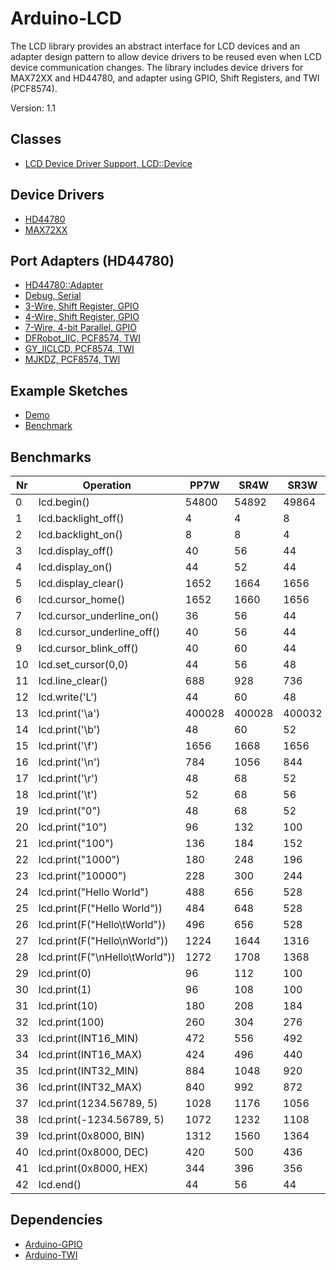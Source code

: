# Arduino-LCD
The LCD library provides an abstract interface for LCD devices and an
adapter design pattern to allow device drivers to be reused even when
LCD device communication changes. The library includes device drivers
for MAX72XX and HD44780, and adapter using GPIO, Shift Registers, and
TWI (PCF8574).

Version: 1.1

## Classes

* [LCD Device Driver Support, LCD::Device](./src/LCD.h)

## Device Drivers

* [HD44780](./src/Driver/HD44780.h)
* [MAX72XX](./src/Driver/MAX72XX.h)

## Port Adapters (HD44780)

* [HD44780::Adapter](./src/Driver/HD44780.h)
* [Debug, Serial](./src/Adapter/Debug.h)
* [3-Wire, Shift Register, GPIO](./src/Adapter/SR3W.h)
* [4-Wire, Shift Register, GPIO](./src/Adapter/SR4W.h)
* [7-Wire, 4-bit Parallel, GPIO](./src/Adapter/PP7W.h)
* [DFRobot_IIC, PCF8574, TWI](./src/Adapter/DFRobot_IIC.h)
* [GY_IICLCD, PCF8574, TWI](./src/Adapter/GY_IICLCD.h)
* [MJKDZ, PCF8574, TWI](./src/Adapter/MJKDZ.h)

## Example Sketches

* [Demo](./examples/Demo)
* [Benchmark](./examples/Benchmark)

## Benchmarks

Nr | Operation | PP7W | SR4W | SR3W | SoftTWI | TWI@100 | TWI@400
---|-----------|--------|------|------|---------|---------|--------
0 | lcd.begin() | 54800 | 54892 | 49864 | 58640 | 58892 | 56056
1 | lcd.backlight_off() | 4 | 4 | 8 | 212 | 228 | 88
2 | lcd.backlight_on() | 8 | 8 | 4 | 208 | 224 | 88
3 | lcd.display_off() | 40 | 56 | 44 | 492 | 512 | 172
4 | lcd.display_on() | 44 | 52 | 44 | 488 | 512 | 172
5 | lcd.display_clear() | 1652 | 1664 | 1656 | 2096 | 2120 | 1776
6 | lcd.cursor_home() | 1652 | 1660 | 1656 | 2096 | 2120 | 1784
7 | lcd.cursor_underline_on() | 36 | 56 | 44 | 492 | 512 | 172
8 | lcd.cursor_underline_off() | 40 | 56 | 44 | 484 | 512 | 172
9 | lcd.cursor_blink_off() | 40 | 60 | 44 | 480 | 516 | 172
10 | lcd.set_cursor(0,0) | 44 | 56 | 48 | 496 | 516 | 172
11 | lcd.line_clear() | 688 | 928 | 736 | 7860 | 8292 | 2796
12 | lcd.write('L') | 44 | 60 | 48 | 492 | 520 | 176
13 | lcd.print('\a') | 400028 | 400028 | 400032 | 400444 | 400468 | 400184
14 | lcd.print('\b') | 48 | 60 | 52 | 492 | 524 | 180
15 | lcd.print('\f') | 1656 | 1668 | 1656 | 2100 | 2128 | 1788
16 | lcd.print('\n') | 784 | 1056 | 844 | 8848 | 9324 | 3160
17 | lcd.print('\r') | 48 | 68 | 52 | 500 | 524 | 180
18 | lcd.print('\t') | 52 | 68 | 56 | 500 | 528 | 184
19 | lcd.print("0") | 48 | 68 | 52 | 496 | 528 | 180
20 | lcd.print("10") | 96 | 132 | 100 | 992 | 1048 | 356
21 | lcd.print("100") | 136 | 184 | 152 | 1480 | 1560 | 532
22 | lcd.print("1000") | 180 | 248 | 196 | 1976 | 2080 | 708
23 | lcd.print("10000") | 228 | 300 | 244 | 2464 | 2600 | 876
24 | lcd.print("Hello World") | 488 | 656 | 528 | 5424 | 5708 | 1936
25 | lcd.print(F("Hello World")) | 484 | 648 | 528 | 5416 | 5700 | 1928
26 | lcd.print(F("Hello\tWorld")) | 496 | 656 | 528 | 5428 | 5708 | 1936
27 | lcd.print(F("Hello\nWorld")) | 1224 | 1644 | 1316 | 13776 | 14500 | 4908
28 | lcd.print(F("\nHello\tWorld")) | 1272 | 1708 | 1368 | 14272 | 15048 | 5072
29 | lcd.print(0) | 96 | 112 | 100 | 544 | 576 | 228
30 | lcd.print(1) | 96 | 108 | 100 | 540 | 572 | 228
31 | lcd.print(10) | 180 | 208 | 184 | 1076 | 1128 | 444
32 | lcd.print(100) | 260 | 304 | 276 | 1600 | 1680 | 656
33 | lcd.print(INT16_MIN) | 472 | 556 | 492 | 3156 | 3312 | 1256
34 | lcd.print(INT16_MAX) | 424 | 496 | 440 | 2668 | 2800 | 1076
35 | lcd.print(INT32_MIN) | 884 | 1048 | 920 | 5808 | 6104 | 2324
36 | lcd.print(INT32_MAX) | 840 | 992 | 872 | 5320 | 5576 | 2144
37 | lcd.print(1234.56789, 5) | 1028 | 1176 | 1056 | 5504 | 5780 | 2340
38 | lcd.print(-1234.56789, 5) | 1072 | 1232 | 1108 | 6000 | 6288 | 2516
39 | lcd.print(0x8000, BIN) | 1312 | 1560 | 1364 | 8484 | 8896 | 3404
40 | lcd.print(0x8000, DEC) | 420 | 500 | 436 | 2668 | 2792 | 1080
41 | lcd.print(0x8000, HEX) | 344 | 396 | 356 | 2132 | 2244 | 860
42 | lcd.end() | 44 | 56 | 44 | 496 | 512 | 172

## Dependencies

* [Arduino-GPIO](https://github.com/mikaelpatel/Arduino-GPIO)
* [Arduino-TWI](https://github.com/mikaelpatel/Arduino-TWI)
